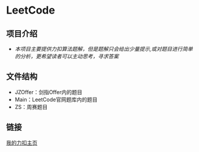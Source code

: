 # LeetCode

## 项目介绍
- *本项目主要提供力扣算法题解，但是题解只会给出少量提示,或对题目进行简单的分析，更希望读者可以主动思考，寻求答案*

## 文件结构
- JZOffer：剑指Offer内的题目
- Main：LeetCode官网题库内的题目
- ZS：周赛题目

## 链接
[我的力扣主页](https://leetcode.cn/u/jiamao/)
